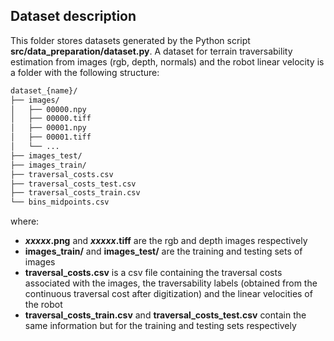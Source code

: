 ## Dataset description

This folder stores datasets generated by the Python script **src/data_preparation/dataset.py**. A dataset for terrain traversability estimation from images (rgb, depth, normals) and the robot linear velocity is a folder with the following structure:

```bash
dataset_{name}/
├── images/
│   ├── 00000.npy
│   ├── 00000.tiff
│   ├── 00001.npy
│   ├── 00001.tiff
│   └── ...
├── images_test/
├── images_train/
├── traversal_costs.csv
├── traversal_costs_test.csv
├── traversal_costs_train.csv
└── bins_midpoints.csv
```

where:
- ***xxxxx*.png** and ***xxxxx*.tiff** are the rgb and depth images respectively
- **images_train/** and **images_test/** are the training and testing sets of images
- **traversal_costs.csv** is a csv file containing the traversal costs associated with the images, the traversability labels (obtained from the continuous traversal cost after digitization) and the linear velocities of the robot
- **traversal_costs_train.csv** and **traversal_costs_test.csv** contain the same information but for the training and testing sets respectively